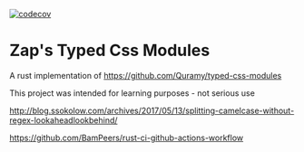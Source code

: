 [![codecov](https://codecov.io/gh/eZaplachi/ztcm/branch/main/graph/badge.svg?token=V8CJWT9BQK)](https://codecov.io/gh/eZaplachi/ztcm)

# Zap's Typed Css Modules

A rust implementation of https://github.com/Quramy/typed-css-modules

This project was intended for learning purposes - not serious use

http://blog.ssokolow.com/archives/2017/05/13/splitting-camelcase-without-regex-lookaheadlookbehind/

https://github.com/BamPeers/rust-ci-github-actions-workflow

